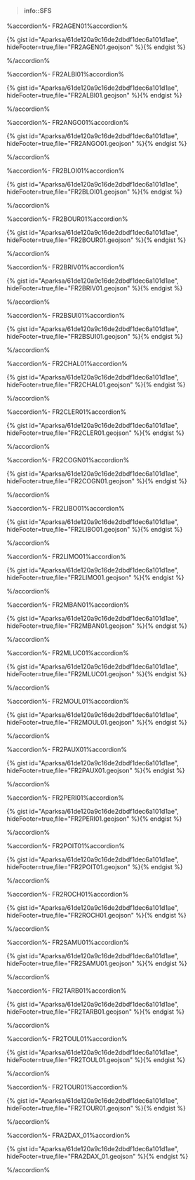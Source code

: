 
> #### info::SFS

%accordion%- FR2AGEN01%accordion%

{% gist id="Aparksa/61de120a9c16de2dbdf1dec6a101d1ae", hideFooter=true,file="FR2AGEN01.geojson" %}{% endgist %}

%/accordion%

%accordion%- FR2ALBI01%accordion%

{% gist id="Aparksa/61de120a9c16de2dbdf1dec6a101d1ae", hideFooter=true,file="FR2ALBI01.geojson" %}{% endgist %}

%/accordion%

%accordion%- FR2ANGO01%accordion%

{% gist id="Aparksa/61de120a9c16de2dbdf1dec6a101d1ae", hideFooter=true,file="FR2ANGO01.geojson" %}{% endgist %}

%/accordion%

%accordion%- FR2BLOI01%accordion%

{% gist id="Aparksa/61de120a9c16de2dbdf1dec6a101d1ae", hideFooter=true,file="FR2BLOI01.geojson" %}{% endgist %}

%/accordion%

%accordion%- FR2BOUR01%accordion%

{% gist id="Aparksa/61de120a9c16de2dbdf1dec6a101d1ae", hideFooter=true,file="FR2BOUR01.geojson" %}{% endgist %}

%/accordion%

%accordion%- FR2BRIV01%accordion%

{% gist id="Aparksa/61de120a9c16de2dbdf1dec6a101d1ae", hideFooter=true,file="FR2BRIV01.geojson" %}{% endgist %}

%/accordion%

%accordion%- FR2BSUI01%accordion%

{% gist id="Aparksa/61de120a9c16de2dbdf1dec6a101d1ae", hideFooter=true,file="FR2BSUI01.geojson" %}{% endgist %}

%/accordion%

%accordion%- FR2CHAL01%accordion%

{% gist id="Aparksa/61de120a9c16de2dbdf1dec6a101d1ae", hideFooter=true,file="FR2CHAL01.geojson" %}{% endgist %}

%/accordion%

%accordion%- FR2CLER01%accordion%

{% gist id="Aparksa/61de120a9c16de2dbdf1dec6a101d1ae", hideFooter=true,file="FR2CLER01.geojson" %}{% endgist %}

%/accordion%

%accordion%- FR2COGN01%accordion%

{% gist id="Aparksa/61de120a9c16de2dbdf1dec6a101d1ae", hideFooter=true,file="FR2COGN01.geojson" %}{% endgist %}

%/accordion%

%accordion%- FR2LIBO01%accordion%

{% gist id="Aparksa/61de120a9c16de2dbdf1dec6a101d1ae", hideFooter=true,file="FR2LIBO01.geojson" %}{% endgist %}

%/accordion%

%accordion%- FR2LIMO01%accordion%

{% gist id="Aparksa/61de120a9c16de2dbdf1dec6a101d1ae", hideFooter=true,file="FR2LIMO01.geojson" %}{% endgist %}

%/accordion%

%accordion%- FR2MBAN01%accordion%

{% gist id="Aparksa/61de120a9c16de2dbdf1dec6a101d1ae", hideFooter=true,file="FR2MBAN01.geojson" %}{% endgist %}

%/accordion%

%accordion%- FR2MLUC01%accordion%

{% gist id="Aparksa/61de120a9c16de2dbdf1dec6a101d1ae", hideFooter=true,file="FR2MLUC01.geojson" %}{% endgist %}

%/accordion%

%accordion%- FR2MOUL01%accordion%

{% gist id="Aparksa/61de120a9c16de2dbdf1dec6a101d1ae", hideFooter=true,file="FR2MOUL01.geojson" %}{% endgist %}

%/accordion%

%accordion%- FR2PAUX01%accordion%

{% gist id="Aparksa/61de120a9c16de2dbdf1dec6a101d1ae", hideFooter=true,file="FR2PAUX01.geojson" %}{% endgist %}

%/accordion%

%accordion%- FR2PERI01%accordion%

{% gist id="Aparksa/61de120a9c16de2dbdf1dec6a101d1ae", hideFooter=true,file="FR2PERI01.geojson" %}{% endgist %}

%/accordion%

%accordion%- FR2POIT01%accordion%

{% gist id="Aparksa/61de120a9c16de2dbdf1dec6a101d1ae", hideFooter=true,file="FR2POIT01.geojson" %}{% endgist %}

%/accordion%

%accordion%- FR2ROCH01%accordion%

{% gist id="Aparksa/61de120a9c16de2dbdf1dec6a101d1ae", hideFooter=true,file="FR2ROCH01.geojson" %}{% endgist %}

%/accordion%

%accordion%- FR2SAMU01%accordion%

{% gist id="Aparksa/61de120a9c16de2dbdf1dec6a101d1ae", hideFooter=true,file="FR2SAMU01.geojson" %}{% endgist %}

%/accordion%

%accordion%- FR2TARB01%accordion%

{% gist id="Aparksa/61de120a9c16de2dbdf1dec6a101d1ae", hideFooter=true,file="FR2TARB01.geojson" %}{% endgist %}

%/accordion%

%accordion%- FR2TOUL01%accordion%

{% gist id="Aparksa/61de120a9c16de2dbdf1dec6a101d1ae", hideFooter=true,file="FR2TOUL01.geojson" %}{% endgist %}

%/accordion%

%accordion%- FR2TOUR01%accordion%

{% gist id="Aparksa/61de120a9c16de2dbdf1dec6a101d1ae", hideFooter=true,file="FR2TOUR01.geojson" %}{% endgist %}

%/accordion%

%accordion%- FRA2DAX_01%accordion%

{% gist id="Aparksa/61de120a9c16de2dbdf1dec6a101d1ae", hideFooter=true,file="FRA2DAX_01.geojson" %}{% endgist %}

%/accordion%